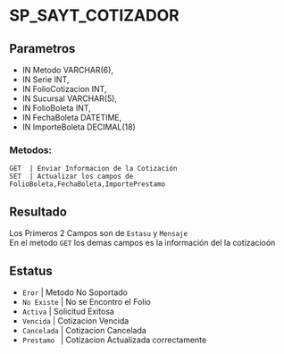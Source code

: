 # SP_SAYT_COTIZADOR
## Parametros
*  IN Metodo VARCHAR(6),
*  IN Serie INT,
*  IN FolioCotizacion INT,
*  IN Sucursal VARCHAR(5),
*  IN FolioBoleta INT,
*  IN FechaBoleta DATETIME,
*  IN ImporteBoleta DECIMAL(18)

### Metodos:

```
GET  | Enviar Informacion de la Cotización
SET  | Actualizar los campos de FolioBoleta,FechaBoleta,ImportePrestamo
```

## Resultado

Los Primeros 2 Campos son de ``Estasu`` y ``Mensaje``<br>
En el metodo ``GET`` los demas campos es la información del la cotizacioón

## Estatus
+ ``Eror`` | Metodo No Soportado
+ ``No Existe`` | No se Encontro el Folio
+ ``Activa`` | Solicitud Exitosa
+ ``Vencida`` | Cotizacion Vencida
+ ``Cancelada`` | Cotizacion Cancelada
+ ``Prestamo ``  | Cotizacion Actualizada correctamente






    


